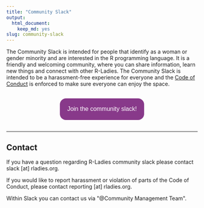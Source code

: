 ```yaml
---
title: "Community Slack"
output:
  html_document:
    keep_md: yes
slug: community-slack
---
```





<style type="text/css">
button{
  background-color: #88398a;
  border-radius: 1em;
  border: none;
  color: white;
  padding: 1.2em;
  text-align: center;
  text-decoration: none;
  display: inline-block;
  font-size: 16px;
  margin: 1em .5em;
  cursor: pointer;
}

button:hover {
  background-color: #88398aee;
}
</style>


The Community Slack is intended for people that identify as a woman or gender minority and are interested in the R programming language.
It is a friendly and welcoming community, where you can share information, learn new things and connect with other R-Ladies.
The Community Slack is intended to be a harassment-free experience for everyone and the [Code of Conduct](coc/) is enforced to make sure everyone can enjoy the space.

<div style='text-align:center;'>
<a href=' http://rladies-community-slack.herokuapp.com'><button type="button">Join the community slack!</button></a>  
</div>

---

## Contact
If you have a question regarding R-Ladies community slack please contact slack [at] rladies.org.

If you would like to report harassment or violation of parts of the Code of Conduct, please contact reporting [at] rladies.org.

Within Slack you can contact us via "@Community Management Team".
